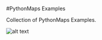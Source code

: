 #PythonMaps Examples

Collection of PythonMaps Examples. 

![alt text](http://github.com/symmy596/PythonMaps/blob/main/resources/world.png) 
